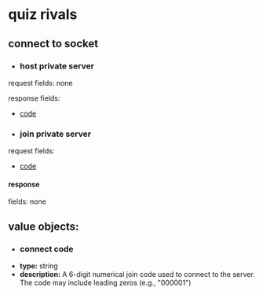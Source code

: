 # quiz rivals

## connect to socket
- ### host private server

request fields: none

response fields:
- [code](#connect-code)

- ### join private server

request fields:
- [code](#connect-code)

#### response
fields: none

## value objects:
- ### connect code
- **type:** string
- **description:** A 6-digit numerical join code used to connect to the server. The code may include leading zeros (e.g., "000001")




<!-- ### start socket
join private server
args:
{
  "code": server code
}

### request
modify server
{
  // rules
}

### request
start
{
  // space for rules
}

### response
question
{
  "ends": question_end_date,
  "question": question
}

### request
answer question
args:
{
  "answer": answer
}

### response
enemy answered
args:

### comment

### value object
server_code: 6 numbers

### value objects
question_end_date: date
question: text




### value object
answer: text -->
